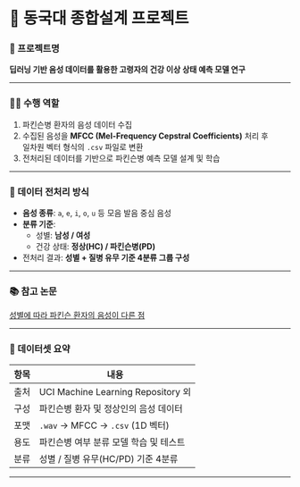 # 🌟 동국대 종합설계 프로젝트

### 📌 프로젝트명  
**딥러닝 기반 음성 데이터를 활용한 고령자의 건강 이상 상태 예측 모델 연구**

---

### 🧑‍💻 수행 역할  
1. 파킨슨병 환자의 음성 데이터 수집  
2. 수집된 음성을 **MFCC (Mel-Frequency Cepstral Coefficients)** 처리 후  
   일차원 벡터 형식의 `.csv` 파일로 변환  
3. 전처리된 데이터를 기반으로 파킨슨병 예측 모델 설계 및 학습  

---

### 🧪 데이터 전처리 방식  
- **음성 종류**: `a`, `e`, `i`, `o`, `u` 등 모음 발음 중심 음성  
- **분류 기준**:  
  - 성별: **남성 / 여성**  
  - 건강 상태: **정상(HC) / 파킨슨병(PD)**  
- 전처리 결과: **성별 + 질병 유무 기준 4분류 그룹 구성**

---

### 📚 참고 논문  
[성별에 따라 파킨슨 환자의 음성이 다른 점](https://www.kci.go.kr/kciportal/ci/sereArticleSearch/ciSereArtiView.kci?sereArticleSearchBean.artiId=ART001626518)

---

### 📂 데이터셋 요약

| 항목 | 내용 |
|------|------|
| 출처 | UCI Machine Learning Repository 외 |
| 구성 | 파킨슨병 환자 및 정상인의 음성 데이터 |
| 포맷 | `.wav` → MFCC → `.csv` (1D 벡터) |
| 용도 | 파킨슨병 여부 분류 모델 학습 및 테스트 |
| 분류 | 성별 / 질병 유무(HC/PD) 기준 4분류 |

---

